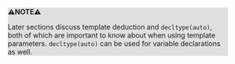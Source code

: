 <div style="margin:2em; background-color: #e0e0e0;">

<strong>⚠️NOTE️️️⚠️</strong>

Later sections discuss template deduction and `decltype(auto)`, both of which are important to know about when using template parameters. `decltype(auto)` can be used for variable declarations as well.
</div>

